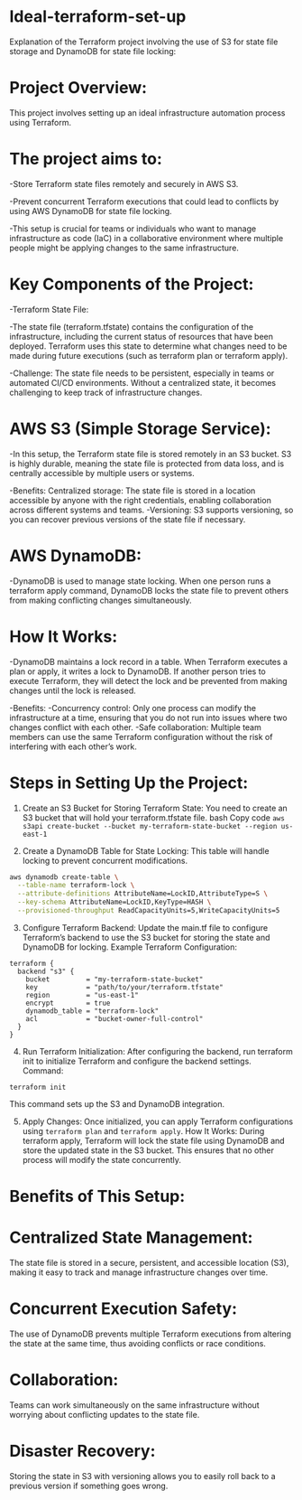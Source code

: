 # Ideal-terraform-set-up

Explanation of the Terraform project involving the use of S3 for state file storage and DynamoDB for state file locking:

# Project Overview:
This project involves setting up an ideal infrastructure automation process using Terraform. 

# The project aims to:
-Store Terraform state files remotely and securely in AWS S3.

-Prevent concurrent Terraform executions that could lead to conflicts by using AWS DynamoDB for state file locking.

-This setup is crucial for teams or individuals who want to manage infrastructure as code (IaC) in a collaborative environment where multiple people might be 
 applying changes to the same infrastructure.

# Key Components of the Project:
-Terraform State File:

-The state file (terraform.tfstate) contains the configuration of the infrastructure, including the current status of resources that have been deployed. Terraform 
 uses this state to determine what changes need to be made during future executions (such as terraform plan or terraform apply).

-Challenge: The state file needs to be persistent, especially in teams or automated CI/CD environments. Without a centralized state, it becomes challenging to keep track of infrastructure changes.
 
# AWS S3 (Simple Storage Service):
-In this setup, the Terraform state file is stored remotely in an S3 bucket. S3 is highly durable, meaning the state file is protected from data loss, and is 
 centrally accessible by multiple users or systems.

-Benefits:
 Centralized storage: The state file is stored in a location accessible by anyone with the right credentials, enabling collaboration across different systems and 
 teams.
-Versioning: S3 supports versioning, so you can recover previous versions of the state file if necessary.

# AWS DynamoDB:
-DynamoDB is used to manage state locking. When one person runs a terraform apply command, DynamoDB locks the state file to prevent others from making conflicting 
 changes simultaneously.
 
# How It Works:
-DynamoDB maintains a lock record in a table. When Terraform executes a plan or apply, it writes a lock to DynamoDB. If another person tries to execute 
  Terraform, they will detect the lock and be prevented from making changes until the lock is released.

-Benefits:
-Concurrency control: Only one process can modify the infrastructure at a time, ensuring that you do not run into issues where two changes conflict with each 
  other.
-Safe collaboration: Multiple team members can use the same Terraform configuration without the risk of interfering with each other’s work.

# Steps in Setting Up the Project:
1. Create an S3 Bucket for Storing Terraform State:
You need to create an S3 bucket that will hold your terraform.tfstate file.
bash
Copy code
`aws s3api create-bucket --bucket my-terraform-state-bucket --region us-east-1`

2. Create a DynamoDB Table for State Locking:
This table will handle locking to prevent concurrent modifications.

```bash
aws dynamodb create-table \
  --table-name terraform-lock \
  --attribute-definitions AttributeName=LockID,AttributeType=S \
  --key-schema AttributeName=LockID,KeyType=HASH \
  --provisioned-throughput ReadCapacityUnits=5,WriteCapacityUnits=5
```


3. Configure Terraform Backend:
Update the main.tf file to configure Terraform’s backend to use the S3 bucket for storing the state and DynamoDB for locking.
Example Terraform Configuration:

```hcl
terraform {
  backend "s3" {
    bucket         = "my-terraform-state-bucket"
    key            = "path/to/your/terraform.tfstate"
    region         = "us-east-1"
    encrypt        = true
    dynamodb_table = "terraform-lock"
    acl            = "bucket-owner-full-control"
  }
}
```


4. Run Terraform Initialization:
After configuring the backend, run terraform init to initialize Terraform and configure the backend settings.
Command:

`terraform init`

This command sets up the S3 and DynamoDB integration.

5. Apply Changes:
Once initialized, you can apply Terraform configurations using `terraform plan` and `terraform apply`.
How It Works:
During terraform apply, Terraform will lock the state file using DynamoDB and store the updated state in the S3 bucket. This ensures that no other process will modify the state concurrently.

# Benefits of This Setup:

# Centralized State Management:
The state file is stored in a secure, persistent, and accessible location (S3), making it easy to track and manage infrastructure changes over time.
# Concurrent Execution Safety:
The use of DynamoDB prevents multiple Terraform executions from altering the state at the same time, thus avoiding conflicts or race conditions.
# Collaboration:
Teams can work simultaneously on the same infrastructure without worrying about conflicting updates to the state file.
# Disaster Recovery:
Storing the state in S3 with versioning allows you to easily roll back to a previous version if something goes wrong.

